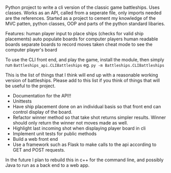 Python project to write a cli version of the classic game battleships. Uses classes. Works as an API, called from a seperate file, only imports needed are the references. Started as a project to cement my knowledge of the MVC patten, python classes, OOP and parts of the python standard libaries.

Features:
  human player input to place ships (checks for valid ship placements)
  auto populate boards for computer players
  human readable boards
  separate boards to record moves taken
  cheat mode to see the computer player's board

  To use the CLI front end, and play the game, install the module, then simply run
   `Battleships_api.CLIBattleships`
   eg.
   `py -m Battleships.CLIBattleships`

This is the list of things that I think will end up with a reasonable working version of battleships. Please add to this list if you think of things that will be useful to the project.

- Documentation for the API!!
- Unittests
- Have ship placement done on an individual basis so that front end can control display of the board.
- Refactor winner method so that take shot returns simpler results. Winner should only return the winner not moves made as well.
- Highlight last incoming shot when displaying player board in cli
- Implement unit tests for public methods
- Build a web front end
- Use a framework such as Flask to make calls to the api according to GET and POST requests.

In the future I plan to rebuild this in c++ for the command line, and possibly Java to run as a back end to a web app.